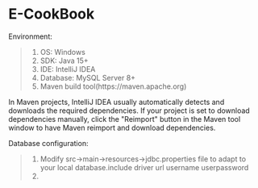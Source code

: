 # E-CookBook

Environment:

> <ol>
> <li>OS: Windows</li>
> <li>SDK: Java 15+</li>
> <li>IDE: IntelliJ IDEA</li>
> <li>Database: MySQL Server 8+</li>
> <li>Maven build tool(https://maven.apache.org)</li>
> </ol> 

In Maven projects, IntelliJ IDEA usually automatically detects and downloads the required dependencies. If your project is set to download dependencies manually, click the "Reimport" button in the Maven tool 
window to have Maven reimport and download dependencies.

Database configuration:
> <ol>
> <li>Modify src->main->resources->jdbc.properties file to adapt to your local database.include driver url username userpassword</li>
> <li></li>
> </ol>
